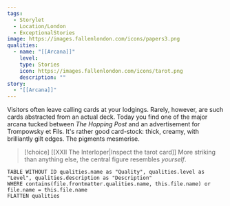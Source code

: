 ```yaml
---
tags:
  - Storylet
  - Location/London
  - ExceptionalStories
image: https://images.fallenlondon.com/icons/papers3.png
qualities:
  - name: "[[Arcana]]"
    level: 
    type: Stories
    icon: https://images.fallenlondon.com/icons/tarot.png
    description: ""
story:
  - "[[Arcana]]"
---
```


Visitors often leave calling cards at your lodgings. Rarely, however, are such cards abstracted from an actual deck. Today you find one of the major arcana tucked between _The Hopping Post_ and an advertisement for Trompowsky et Fils. It's rather good card-stock: thick, creamy, with brilliantly gilt edges. The pigments mesmerise.


> [!choice] [[XXII The Interloper|Inspect the tarot card]]
More striking than anything else, the central figure resembles _yourself_.


```dataview
TABLE WITHOUT ID qualities.name as "Quality", qualities.level as "Level", qualities.description as "Description" 
WHERE contains(file.frontmatter.qualities.name, this.file.name) or file.name = this.file.name 
FLATTEN qualities
```